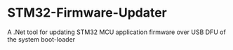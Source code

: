 # STM32-Firmware-Updater
A .Net tool for updating STM32 MCU application firmware over USB DFU of the system boot-loader
